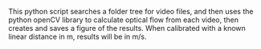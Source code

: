 This python script searches a folder tree for video files, and then uses the python openCV library to calculate optical flow from each video, then creates and saves a figure of the results. When calibrated with a known linear distance in m, results will be in m/s.
